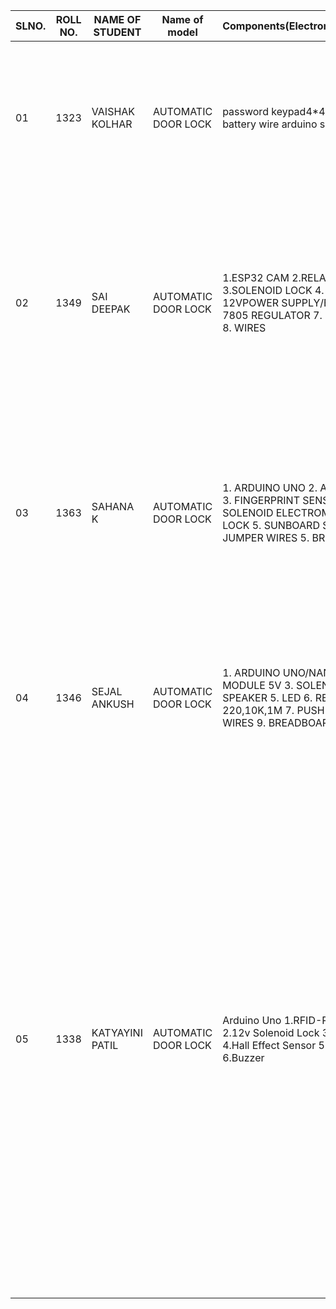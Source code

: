 
SLNO. | ROLL NO. | NAME OF STUDENT | Name of model | Components(Electronics/Mechanical) | MECHANISM/working Principle | REFERENCE LINK
-- | -- | -- | -- | -- | -- | --
01 | 1323 | VAISHAK KOLHAR| AUTOMATIC DOOR LOCK | password keypad4*4 arduino uno battery wire arduino software | Pass word door lock : Automatic doors require a sensor that detects when the door needs to open. When the sensor detects a cue, it then sends a signal to the door operating mechanism. After receiving that signal, the mechanism opens the door | https://www.youtube.com/watch?v=1LUj7gRxcqU
02 | 1349 | SAI DEEPAK| AUTOMATIC DOOR LOCK | 1.ESP32 CAM 2.RELAY MODULE 3.SOLENOID LOCK  4. BREADBOARD  5. 12VPOWER SUPPLY/BATTERY  6. 7805 REGULATOR 7. 12V CAPACITOR 8. WIRES|  The Circuit Diagram for ESP32-CAM Faces Recognition Door Lock System is combined with an FTDI board, Relay Module, and Solenoid Lock. The FTDI board is employed to flash the code into ESP32-CAM because it doesn't have a USB connector while the relay module is employed to modify the Solenoid lock on or off.| https://youtu.be/_VOmfJ4x-Fg
03 | 1363 | SAHANA K| AUTOMATIC DOOR LOCK |1. ARDUINO UNO 2. ARDUINO CABLE 3. FINGERPRINT SENSOR r307 4. SOLENOID ELECTROMAGNETIC DOOR LOCK 5. SUNBOARD SHEET 4. JUMPER WIRES 5. BREADBOARD  | A fingerprint lock is a type of biometric lock that uses your fingerprint as a credential. To do this, the lock scans and saves each tenant's fingerprint. The lock will then use a person's fingerprint as the access credential whenever someone attempts to open the door, and will unlock if the fingerprint is a match. | https://youtu.be/p_5H-3qjmEM
04 | 1346 | SEJAL ANKUSH| AUTOMATIC DOOR LOCK | 1. ARDUINO UNO/NANO 2. RELAY MODULE 5V 3. SOLENOID LOCK 4. SPEAKER 5. LED 6. RESISTOR 220,10K,1M 7. PUSH BUTTON 8. WIRES 9. BREADBOARD | With the Arduino powered on you should see the text "Program start." Tap the piezo speaker and you should see the text "knock starting" and "knock" each time you tap it. Stop for a second or two and you'll probably see "Secret knock failed" or "Door unlocked!"| https://youtu.be/meKv4BFXXto
05 | 1338 | KATYAYINI PATIL| AUTOMATIC DOOR LOCK |Arduino Uno 1.RFID-RC522 Module 2.12v Solenoid Lock 3.Relay Module 4.Hall Effect Sensor 5.10kΩ Resistor 6.Buzzer  | A solenoid lock works on the electronic-mechanical locking mechanism. When the power is applied, DC creates a magnetic field that moves the slug inside and keeps the door in the unlocked position. The slug will retain its position until the power is removed. When the power is disconnected the slug moves outside and locks the door. It doesn’t use any power in a locked state. We will use this Hall Effect mechanism to lock and unlock the door automatically. Now scan your authorized RFID card to open the door lock. The solenoid door lock will remain open until the Hall Effect sensor output is high. Now when the door again reaches near to the Hall sensor while closing, Hall Effect sensor status will change to Low due to the magnetic field (generated by the magnet attached at the door), and the lock will be closed again. |https://youtu.be/Gd5jDYrctKA|https://circuitdigest.com/microcontroller-projects/arduino-solenoid-door-lock-using-rfid

